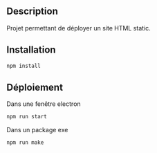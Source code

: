 ## Description

Projet permettant de déployer un site HTML static.

## Installation

```bash
npm install
```

## Déploiement

Dans une fenêtre electron

```bash
npm run start
```

Dans un package exe

```bash
npm run make
```